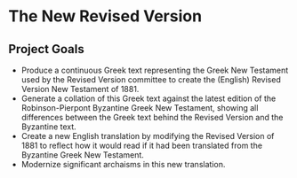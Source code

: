 # The New Revised Version

## Project Goals
* Produce a continuous Greek text representing the Greek New Testament used by the Revised Version committee to create the (English) Revised Version New Testament of 1881.
* Generate a collation of this Greek text against the latest edition of the Robinson-Pierpont Byzantine Greek New Testament, showing all differences between the Greek text behind the Revised Version and the Byzantine text.
* Create a new English translation by modifying the Revised Version of 1881 to reflect how it would read if it had been translated from the Byzantine Greek New Testament.
* Modernize significant archaisms in this new translation.
